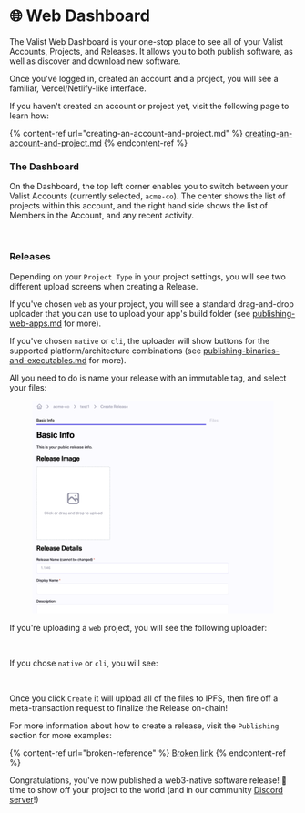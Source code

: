 # 🌐 Web Dashboard

The Valist Web Dashboard is your one-stop place to see all of your Valist Accounts, Projects, and Releases. It allows you to both publish software, as well as discover and download new software.

Once you've logged in, created an account and a project, you will see a familiar, Vercel/Netlify-like interface.

If you haven't created an account or project yet, visit the following page to learn how:

{% content-ref url="creating-an-account-and-project.md" %}
[creating-an-account-and-project.md](creating-an-account-and-project.md)
{% endcontent-ref %}

### The Dashboard

On the Dashboard, the top left corner enables you to switch between your Valist Accounts (currently selected, `acme-co`). The center shows the list of projects within this account, and the right hand side shows the list of Members in the Account, and any recent activity.

<figure><img src="../.gitbook/assets/image (49).png" alt=""><figcaption></figcaption></figure>

### Releases

Depending on your `Project Type` in your project settings, you will see two different upload screens when creating a Release.

If you've chosen `web` as your project, you will see a standard drag-and-drop uploader that you can use to upload your app's build folder (see [publishing-web-apps.md](../publishing/publishing-web-apps.md "mention") for more).

If you've chosen `native` or `cli`, the uploader will show buttons for the supported platform/architecture combinations (see [publishing-binaries-and-executables.md](../publishing/publishing-binaries-and-executables.md "mention") for more).

All you need to do is name your release with an immutable tag, and select your files:

<figure><img src="../.gitbook/assets/image (1) (1).png" alt=""><figcaption></figcaption></figure>

If you're uploading a `web` project, you will see the following uploader:

<figure><img src="../.gitbook/assets/image (29).png" alt=""><figcaption></figcaption></figure>

If you chose `native` or `cli`, you will see:

<figure><img src="../.gitbook/assets/image (13).png" alt=""><figcaption></figcaption></figure>

Once you click `Create` it will upload all of the files to IPFS, then fire off a meta-transaction request to finalize the Release on-chain!

For more information about how to create a release, visit the `Publishing` section for more examples:

{% content-ref url="broken-reference" %}
[Broken link](broken-reference)
{% endcontent-ref %}

Congratulations, you've now published a web3-native software release! 🚀 time to show off your project to the world (and in our community [Discord server](https://valist.io/discord)!)
